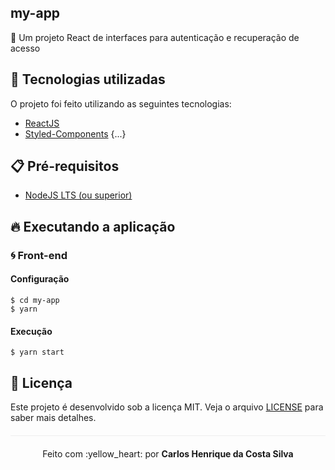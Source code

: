 ## my-app
:open_file_folder: Um projeto React de interfaces para autenticação e recuperação de acesso

## :rocket: Tecnologias utilizadas
O projeto foi feito utilizando as seguintes tecnologias:

- [ReactJS](https://reactjs.org/)
- [Styled-Components](https://styled-components.com/)
{...}

## :clipboard: Pré-requisitos

- [NodeJS LTS (ou superior)](https://nodejs.org/en/)

## :fire: Executando a aplicação

### :cyclone: Front-end
#### Configuração

```
$ cd my-app
$ yarn
```
#### Execução
```
$ yarn start
```

## :page_facing_up: Licença 
Este projeto é desenvolvido sob a licença MIT. Veja o arquivo [LICENSE](LICENSE.md) para saber mais detalhes.

<p align="center" style="margin-top: 20px; border-top: 1px solid #eee; padding-top: 20px;">Feito com :yellow_heart: por <strong> Carlos Henrique da Costa Silva </strong> </p>
